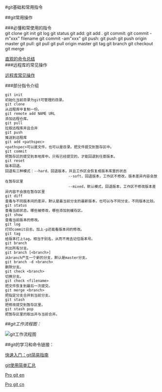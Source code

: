 #git基础和常用指令

##git常用操作
	
###必懂和常使用的指令	
	git clone
	git init
	git log
	git status
	git add: 
		git add .
	git commit: 
		git commit -m"xxx" filename
		git commit -am"xxx"
	git push:
		git push
		git push origin master
	git pull:
		git pull
		git pull origin master
	git tag
	git branch
	git checkout 
	git merge
	
[直观的命令总结](https://github.com/zhuwei05/blog/blob/master/git/%E7%9B%B4%E8%A7%82%E7%9A%84git%E5%91%BD%E4%BB%A4%E8%A1%A8.png)	
###远程库的常见操作

[远程库常见操作](https://github.com/zhuwei05/blog/blob/master/git/git%E8%BF%9C%E7%A8%8B%E5%BA%93.md)	

###部分指令介绍

	git init
	初始化当前目录为git可管理的目录。
	git clone
	从远程库中复制一份。
	git remote add NAME URL
	添加远程仓库。
	git pull
	拉取远程库并且合并
	git push
	推送到远程库
	git add <pathspec>
	<pathspec>可以是文件，也可以是目录。把文件提交到暂存区中。
	git commit
	把暂存区的提交到本地库中。只有已经提交的，才能回退到任意版本。
	git reset
	版本回退。
	回退有三种模式：--hard，回退版本，并且工作区会恢复成版本库里的状态
	                             --soft，回退版本，工作区不修改，版本差异内容会放在暂存区里
	                             --mixed，默认模式，回退版本，工作区不修改版本差异内容不会放在暂存区里
	git diff
	查看与不同版本间的差异，默认是最当前分支的最新版本，也可以与不同分支，不同版本比较。
	git status
	查看当前状态，哪些被修改，哪些添加到缓存区。
	git show
	查看当前版本的修改。
	git log
	打印commit日志。加上-p还能看版本间的修改。
	git tag
	给版本打上tag，相当于别名，从而不用去记住版本号。
	git branch
	列出所有分支。
	git branch [<branch>]
	从branch产生一个新的分支，默认是master分支。
	git branch -d <branch>
	删除分支。
	git check <branch>
	切换分支。
	git check <filename>
	把文件恢复到最后一次提交。
	git merge <branch>
	把指定分支合并到当前分支。
	git stash
	把修改提交到暂存区里。
	git stash pop
	把暂存区里的取出并与当前合并。

##*git工作流程图：*

![git工作流程图](https://raw.githubusercontent.com/zhuwei05/blog/master/Res/git-%E5%B7%A5%E4%BD%9C%E6%B5%81%E7%A8%8B.png)

##git的学习和命令链接：
	
[快速入门：git简易指南](http://www.bootcss.com/p/git-guide/)

[git使用简单汇总](http://blog.csdn.net/richardysteven/article/details/5956854)

[Pro git en](http://git-scm.com/book/en/v2)

[Pro git cn](http://git-scm.com/book/zh/v1)